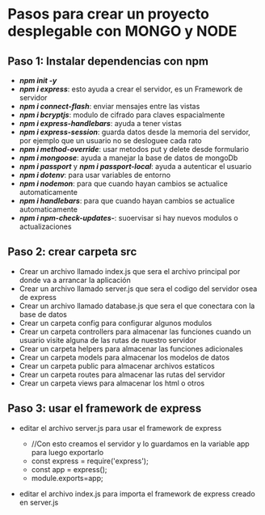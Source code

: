 # Pasos para crear un proyecto desplegable con MONGO y NODE
## Paso 1: Instalar dependencias con npm
+ _**npm init -y**_
+ _**npm i express**_: esto ayuda a crear el servidor, es un Framework de servidor
+ _**npm i connect-flash**_: enviar mensajes entre las vistas
+ _**npm i bcryptjs**_: modulo de cifrado para claves espacialmente
+ _**npm i express-handlebars**_: ayuda a tener vistas
+ _**npm i express-session**_: guarda datos desde la memoria del servidor, por ejemplo que un usuario no se desloguee cada rato
+ _**npm i method-override**_: usar metodos put y delete desde formulario
+ _**npm i mongoose**_: ayuda a manejar la base de datos de mongoDb
+ _**npm i passport**_ y _**npm i passport-local**_: ayuda a autenticar el usuario
+ _**npm i dotenv**_: para usar variables de entorno
+ _**npm i nodemon**_: para que cuando hayan cambios se actualice automaticamente
+ _**npm i handlebars**_: para que cuando hayan cambios se actualice automaticamente
+ _**npm i npm-check-updates-**_: suoervisar si hay nuevos modulos o actualizaciones


## Paso 2: crear carpeta src 
+ Crear un archivo llamado index.js que sera el archivo principal por donde va a arrancar la aplicación
+ Crear un archivo llamado server.js que sera el codigo del servidor osea de express
+ Crear un archivo llamado database.js que sera el que conectara con la base de datos
+ Crear un carpeta config para configurar algunos modulos
+ Crear un carpeta controllers para almacenar las funciones cuando un usuario visite alguna de las rutas de nuestro servidor
+ Crear un carpeta helpers para almacenar las funciones adicionales
+ Crear un carpeta models para almacenar los modelos de datos
+ Crear un carpeta public para almacenar archivos estaticos
+ Crear un carpeta routes para almacenar las rutas del servidor
+ Crear un carpeta views para almacenar los html o otros

## Paso 3: usar el framework de express 
+ editar el archivo server.js para usar el framework de express
    - //Con esto creamos el servidor y lo guardamos en la variable app para luego exportarlo
    - const express = require('express');
    - const app  = express();
    - module.exports=app;

+ editar el archivo index.js para importa el framework de express creado en server.js